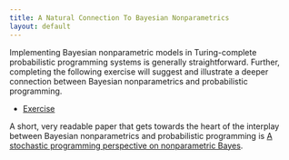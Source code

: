 ```yaml
---
title: A Natural Connection To Bayesian Nonparametrics
layout: default
---
```


Implementing Bayesian nonparametric models in Turing-complete probabilistic programming systems is generally straightforward.  Further, completing the following exercise will suggest and illustrate a deeper connection between Bayesian nonparametrics and probabilistic programming.  

 - [Exercise](questions.pdf)
 
 A short, very readable paper that gets towards the heart of the interplay between Bayesian nonparametrics and probabilistic programming is [A stochastic programming perspective on nonparametric Bayes](http://danroy.org/papers/RoyManGooTen-ICMLNPB-2008.pdf).
